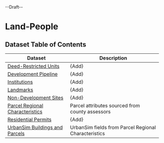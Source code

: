 --Draft--

# Land-People

## Dataset Table of Contents

**Dataset**|**Description**
-----|-----
[Deed-Restricted Units](deed-restricted-units.md)|{Add}
[Development Pipeline](development-pipeline.md)|{Add}
[Institutions](institutions.md)|{Add}
[Landmarks](landmarks.md)|{Add}
[Non-Development Sites](non-development-sites.md)|{Add}
[Parcel Regional Characteristics](parcel-characteristics.md)|Parcel attributes sourced from county assessors
[Residential Permits](residential-permits.md)|{Add}
[UrbanSim Buildings and Parcels](urbansim-buildings-parcels.md)|UrbanSim fields from Parcel Regional Characteristics
